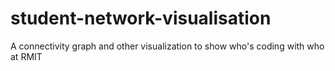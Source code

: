 # student-network-visualisation
A connectivity graph and other visualization to show who's coding with who at RMIT
